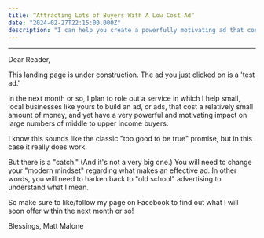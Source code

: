 ```yaml
---
title: “Attracting Lots of Buyers With A Low Cost Ad”
date: "2024-02-27T22:15:00.000Z"
description: "I can help you create a powerfully motivating ad that costs a relatively small amount of money."
---
```


---

Dear Reader,


This landing page is under construction. The ad you just clicked on is a 'test ad.'

In the next month or so, I plan to role out a service in which I help small, local businesses like yours to build an ad, or ads, that cost a relatively small amount of money, and yet have a very powerful and motivating impact on large numbers of middle to upper income buyers.

I know this sounds like the classic "too good to be true" promise, but in this case it really does work.

But there is a "catch." (And it's not a very big one.) You will need to change your "modern mindset" regarding what makes an effective ad. In other words, you will need to harken back to "old school" advertising to understand what I mean.

So make sure to like/follow my page on Facebook to find out what I will soon offer within the next month or so!

Blessings,
Matt Malone

